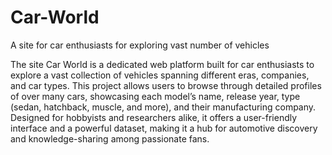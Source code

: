 # Car-World
A site for car enthusiasts for exploring vast number of vehicles 

The site Car World is a dedicated web platform built for car enthusiasts to explore a vast collection of vehicles spanning different eras, companies, and car types. This project allows users to browse through detailed profiles of over many cars, showcasing each model’s name, release year, type (sedan, hatchback, muscle, and more), and their manufacturing company. Designed for hobbyists and researchers alike, it offers a user-friendly interface and a powerful dataset, making it a hub for automotive discovery and knowledge-sharing among passionate fans.
